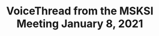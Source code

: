 ---
title: VoiceThread from the MSKSI Meeting January 8, 2021
img: /_nuxt/assets/images/drive.png
link: https://docs.google.com/document/d/11fbuSuNiU4O6g6RKTeAxfixFOV89Dd1W1wO5CEcbwmQ/edit
---
